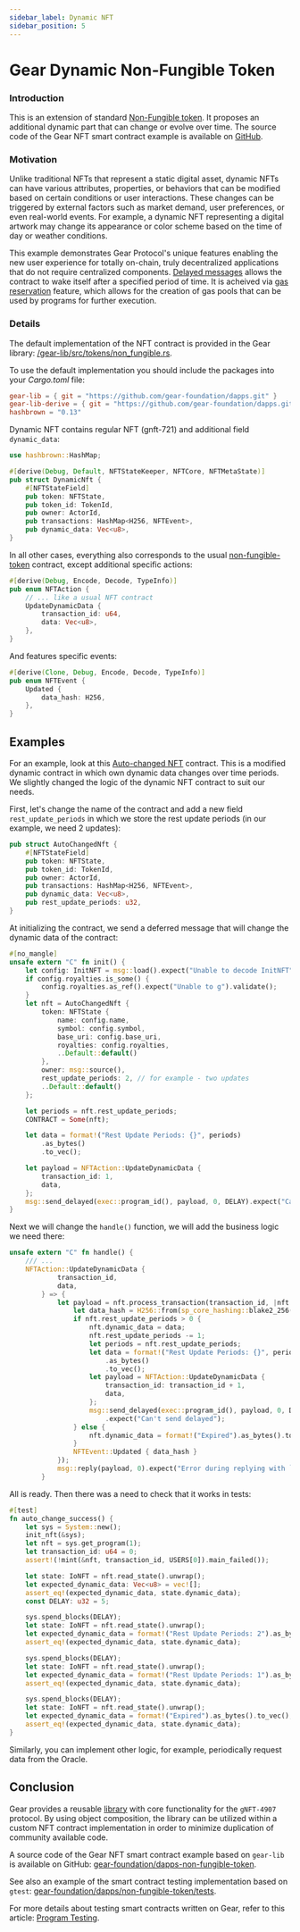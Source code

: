 ```yaml
---
sidebar_label: Dynamic NFT
sidebar_position: 5
---
```


# Gear Dynamic Non-Fungible Token

### Introduction
This is an extension of standard [Non-Fungible token](gnft-721). It proposes an additional dynamic part that can change or evolve over time. The source code of the Gear NFT smart contract example is available on [GitHub](https://github.com/gear-foundation/dapps/tree/master/contracts/dynamic-nft).

### Motivation

Unlike traditional NFTs that represent a static digital asset, dynamic NFTs can have various attributes, properties, or behaviors that can be modified based on certain conditions or user interactions. These changes can be triggered by external factors such as market demand, user preferences, or even real-world events. For example, a dynamic NFT representing a digital artwork may change its appearance or color scheme based on the time of day or weather conditions.

This example demonstrates Gear Protocol's unique features enabling the new user experience for totally on-chain, truly decentralized applications that do not require centralized components. [Delayed messages](/developing-contracts/delayed-messages.md) allows the contract to wake itself after a specified period of time. It is acheived via [gas reservation](/developing-contracts/gas-reservation.md) feature, which allows for the creation of gas pools that can be used by programs for further execution.

### Details

The default implementation of the NFT contract is provided in the Gear library: [/gear-lib/src/tokens/non_fungible.rs](https://github.com/gear-foundation/dapps/blob/master/contracts/gear-lib/src/tokens/non_fungible.rs).

To use the default implementation you should include the packages into your *Cargo.toml* file:

```toml
gear-lib = { git = "https://github.com/gear-foundation/dapps.git" }
gear-lib-derive = { git = "https://github.com/gear-foundation/dapps.git" }
hashbrown = "0.13"
```

Dynamic NFT contains regular NFT (gnft-721) and additional field  `dynamic_data`:

```rust
use hashbrown::HashMap;

#[derive(Debug, Default, NFTStateKeeper, NFTCore, NFTMetaState)]
pub struct DynamicNft {
    #[NFTStateField]
    pub token: NFTState,
    pub token_id: TokenId,
    pub owner: ActorId,
    pub transactions: HashMap<H256, NFTEvent>,
    pub dynamic_data: Vec<u8>,
}
```
In all other cases, everything also corresponds to the usual [non-fungible-token](gnft-721) contract, except additional specific actions:

```rust
#[derive(Debug, Encode, Decode, TypeInfo)]
pub enum NFTAction {
    // ... like a usual NFT contract
    UpdateDynamicData {
        transaction_id: u64,
        data: Vec<u8>,
    },
}
```
And features specific events:

```rust
#[derive(Clone, Debug, Encode, Decode, TypeInfo)]
pub enum NFTEvent {
    Updated {
        data_hash: H256,
    },
}
```

## Examples

For an example, look at this [Auto-changed NFT](https://github.com/gear-foundation/dapps/tree/master/contracts/auto-changed-nft) contract. This is a modified dynamic contract in which own dynamic data changes over time periods. We slightly changed the logic of the dynamic NFT contract to suit our needs.

First, let's change the name of the contract and add a new field `rest_update_periods` in which we store the rest update periods (in our example, we need 2 updates):

```rust
pub struct AutoChangedNft {
    #[NFTStateField]
    pub token: NFTState,
    pub token_id: TokenId,
    pub owner: ActorId,
    pub transactions: HashMap<H256, NFTEvent>,
    pub dynamic_data: Vec<u8>,
    pub rest_update_periods: u32,
}
```

At initializing the contract, we send a deferred message that will change the dynamic data of the contract:

```rust
#[no_mangle]
unsafe extern "C" fn init() {
    let config: InitNFT = msg::load().expect("Unable to decode InitNFT");
    if config.royalties.is_some() {
        config.royalties.as_ref().expect("Unable to g").validate();
    }
    let nft = AutoChangedNft {
        token: NFTState {
            name: config.name,
            symbol: config.symbol,
            base_uri: config.base_uri,
            royalties: config.royalties,
            ..Default::default()
        },
        owner: msg::source(),
        rest_update_periods: 2, // for example - two updates
        ..Default::default()
    };

    let periods = nft.rest_update_periods;
    CONTRACT = Some(nft);

    let data = format!("Rest Update Periods: {}", periods)
        .as_bytes()
        .to_vec();

    let payload = NFTAction::UpdateDynamicData {
        transaction_id: 1,
        data,
    };
    msg::send_delayed(exec::program_id(), payload, 0, DELAY).expect("Cant send delayed msg");
}
```

Next we will change the `handle()` function, we will add the business logic we need there:

```rust
unsafe extern "C" fn handle() {
    /// ...
    NFTAction::UpdateDynamicData {
            transaction_id,
            data,
        } => {
            let payload = nft.process_transaction(transaction_id, |nft| {
                let data_hash = H256::from(sp_core_hashing::blake2_256(&data));
                if nft.rest_update_periods > 0 {
                    nft.dynamic_data = data;
                    nft.rest_update_periods -= 1;
                    let periods = nft.rest_update_periods;
                    let data = format!("Rest Update Periods: {}", periods)
                        .as_bytes()
                        .to_vec();
                    let payload = NFTAction::UpdateDynamicData {
                        transaction_id: transaction_id + 1,
                        data,
                    };
                    msg::send_delayed(exec::program_id(), payload, 0, DELAY)
                        .expect("Can't send delayed");
                } else {
                    nft.dynamic_data = format!("Expired").as_bytes().to_vec();
                }
                NFTEvent::Updated { data_hash }
            });
            msg::reply(payload, 0).expect("Error during replying with `NFTEvent::Updated`");
        }

```

All is ready. Then there was a need to check that it works in tests:
```rust
#[test]
fn auto_change_success() {
    let sys = System::new();
    init_nft(&sys);
    let nft = sys.get_program(1);
    let transaction_id: u64 = 0;
    assert!(!mint(&nft, transaction_id, USERS[0]).main_failed());

    let state: IoNFT = nft.read_state().unwrap();
    let expected_dynamic_data: Vec<u8> = vec![];
    assert_eq!(expected_dynamic_data, state.dynamic_data);
    const DELAY: u32 = 5;

    sys.spend_blocks(DELAY);
    let state: IoNFT = nft.read_state().unwrap();
    let expected_dynamic_data = format!("Rest Update Periods: 2").as_bytes().to_vec();
    assert_eq!(expected_dynamic_data, state.dynamic_data);

    sys.spend_blocks(DELAY);
    let state: IoNFT = nft.read_state().unwrap();
    let expected_dynamic_data = format!("Rest Update Periods: 1").as_bytes().to_vec();
    assert_eq!(expected_dynamic_data, state.dynamic_data);

    sys.spend_blocks(DELAY);
    let state: IoNFT = nft.read_state().unwrap();
    let expected_dynamic_data = format!("Expired").as_bytes().to_vec();
    assert_eq!(expected_dynamic_data, state.dynamic_data);
}
```

Similarly, you can implement other logic, for example, periodically request data from the Oracle.

## Conclusion

Gear provides a reusable [library](https://github.com/gear-foundation/dapps/blob/master/contracts/gear-lib/src/tokens/non_fungible.rs) with core functionality for the `gNFT-4907` protocol. By using object composition, the library can be utilized within a custom NFT contract implementation in order to minimize duplication of community available code.

A source code of the Gear NFT smart contract example based on `gear-lib` is available on GitHub: [gear-foundation/dapps-non-fungible-token](https://github.com/gear-foundation/dapps/tree/master/contracts/dynamic-nft).

See also an example of the smart contract testing implementation based on `gtest`: [gear-foundation/dapps/non-fungible-token/tests](https://github.com/gear-foundation/dapps/tree/master/contracts/dynamic-nft/tests).

For more details about testing smart contracts written on Gear, refer to this article: [Program Testing](/docs/developing-contracts/testing).
